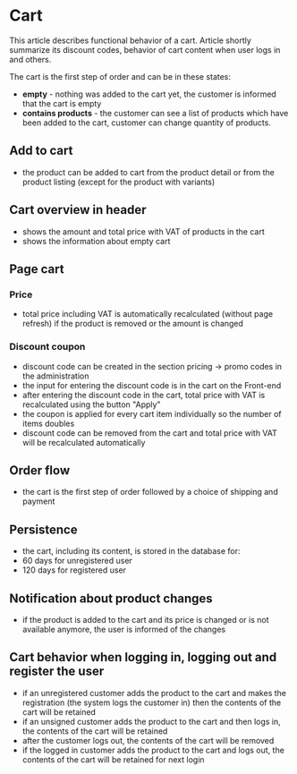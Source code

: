 # Cart
This article describes functional behavior of a cart. Article shortly summarize its discount codes, behavior of cart content when user logs in and others.

The cart is the first step of order and can be in these states:
- **empty** - nothing was added to the cart yet, the customer is informed that the cart is empty
- **contains products** - the customer can see a list of products which have been added to the cart, customer can change quantity of products.

## Add to cart
- the product can be added to cart from the product detail or from the product listing (except for the product with variants)
## Cart overview in header
- shows the amount and total price with VAT of products in the cart
- shows the information about empty cart
## Page cart
### Price
- total price including VAT is automatically recalculated (without page refresh) if the product is removed or the amount is changed

### Discount coupon
- discount code can be created in the section pricing -> promo codes in the administration
- the input for entering the discount code is in the cart on the Front-end
- after entering the discount code in the cart, total price with VAT is recalculated using the button "Apply"
- the coupon is applied for every cart item individually so the number of items doubles
- discount code can be removed from the cart and total price with VAT will be recalculated automatically

## Order flow
- the cart is the first step of order followed by a choice of shipping and payment
## Persistence
- the cart, including its content, is stored in the database for:
- 60 days for unregistered user
- 120 days for registered user

## Notification about product changes
- if the product is added to the cart and its price is changed or is not available anymore, the user is informed of the changes

## Cart behavior when logging in, logging out and register the user
- if an unregistered customer adds the product to the cart and makes the registration (the system logs the customer in) then the contents of the cart will be retained
- if an unsigned customer adds the product to the cart and then logs in, the contents of the cart will be retained
- after the customer logs out, the contents of the cart will be removed
- if the logged in customer adds the product to the cart and logs out, the contents of the cart will be retained for next login
